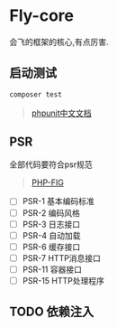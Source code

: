 # Fly-core

会飞的框架的核心,有点厉害.

## 启动测试
```bash
composer test
```

> [phpunit中文文档](https://phpunit.readthedocs.io/zh_CN/latest/installation.html)

## PSR

全部代码要符合psr规范

> [PHP-FIG](https://www.php-fig.org)

- [ ] PSR-1     基本编码标准
- [ ] PSR-2     编码风格
- [ ] PSR-3     日志接口
- [ ] PSR-4     自动加载
- [ ] PSR-6     缓存接口
- [ ] PSR-7     HTTP消息接口
- [ ] PSR-11    容器接口
- [ ] PSR-15    HTTP处理程序

## TODO 依赖注入